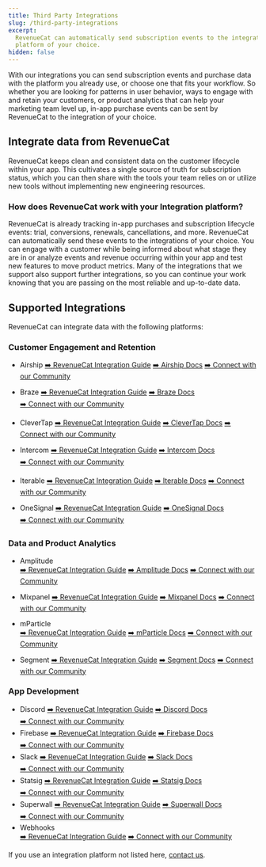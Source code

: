 ```yaml
---
title: Third Party Integrations
slug: /third-party-integrations
excerpt:
  RevenueCat can automatically send subscription events to the integration
  platform of your choice.
hidden: false
---
```


With our integrations you can send subscription events and purchase data with the platform you already use, or choose one that fits your workflow. So whether you are looking for patterns in user behavior, ways to engage with and retain your customers, or product analytics that can help your marketing team level up, in-app purchase events can be sent by RevenueCat to the integration of your choice.

## Integrate data from RevenueCat

RevenueCat keeps clean and consistent data on the customer lifecycle within your app. This cultivates a single source of truth for subscription status, which you can then share with the tools your team relies on or utilize new tools without implementing new engineering resources.

### How does RevenueCat work with your Integration platform?

RevenueCat is already tracking in-app purchases and subscription lifecycle events: trial, conversions, renewals, cancellations, and more. RevenueCat can automatically send these events to the integrations of your choice. You can engage with a customer while being informed about what stage they are in or analyze events and revenue occurring within your app and test new features to move product metrics. Many of the integrations that we support also support further integrations, so you can continue your work knowing that you are passing on the most reliable and up-to-date data.

## Supported Integrations

RevenueCat can integrate data with the following platforms:

### Customer Engagement and Retention

- Airship
  [➡️ RevenueCat Integration Guide](/airship)
  [➡️ Airship Docs](https://docs.airship.com/)
  [➡️ Connect with our Community](https://community.revenuecat.com/search/index?q=airship&search_type=tag)

- Braze
  [➡️ RevenueCat Integration Guide](/braze)
  [➡️ Braze Docs](https://www.braze.com/docs)  
   [➡️ Connect with our Community](https://community.revenuecat.com/search/index?q=braze&search_type=tag)
- CleverTap
  [➡️ RevenueCat Integration Guide](/clevertap)
  [➡️ CleverTap Docs](https://developer.clevertap.com/docs)
  [➡️ Connect with our Community](https://community.revenuecat.com/search/index?q=clevertap&search_type=tag)
- Intercom
  [➡️ RevenueCat Integration Guide](/intercom)
  [➡️ Intercom Docs](https://developers.intercom.com/building-apps/docs)  
   [➡️ Connect with our Community](https://community.revenuecat.com/search/index?q=intercom&search_type=tag)

- Iterable
  [➡️ RevenueCat Integration Guide](/iterable)
  [➡️ Iterable Docs](https://support.iterable.com/hc/en-us)
  [➡️ Connect with our Community](https://community.revenuecat.com/search/index?q=iterable&search_type=tag)
- OneSignal
  [➡️ RevenueCat Integration Guide](/onesignal)
  [➡️ OneSignal Docs](https://documentation.onesignal.com/docs)  
   [➡️ Connect with our Community](https://community.revenuecat.com/search/index?q=onesignal&search_type=tag)

### Data and Product Analytics

- Amplitude  
   [➡️ RevenueCat Integration Guide](/amplitude)
  [➡️ Amplitude Docs](https://help.amplitude.com/hc/en-us)
  [➡️ Connect with our Community](https://community.revenuecat.com/search/index?q=amplitude&search_type=tag)

- Mixpanel
  [➡️ RevenueCat Integration Guide](/mixpanel)
  [➡️ Mixpanel Docs](https://developer.mixpanel.com/docs)
  [➡️ Connect with our Community](https://community.revenuecat.com/search/index?q=mixpanel&search_type=tag)
- mParticle  
   [➡️ RevenueCat Integration Guide](/mparticle)
  [➡️ mParticle Docs](https://docs.mparticle.com/)
  [➡️ Connect with our Community](https://community.revenuecat.com/search/index?q=mparticle&search_type=tag)
- Segment
  [➡️ RevenueCat Integration Guide](/segment)
  [➡️ Segment Docs](https://segment.com/docs/?ref=nav)
  [➡️ Connect with our Community](https://community.revenuecat.com/search/index?q=segment&search_type=tag)

### App Development

- Discord
  [➡️ RevenueCat Integration Guide](/discord)
  [➡️ Discord Docs](https://support.discord.com/hc/en-us/articles/228383668-Intro-to-Webhooks)  
  [➡️ Connect with our Community](https://community.revenuecat.com/search/index?q=discord&search_type=tag)
- Firebase
  [➡️ RevenueCat Integration Guide](/firebase-integration)
  [➡️ Firebase Docs](https://firebase.google.com/docs/)  
   [➡️ Connect with our Community](https://community.revenuecat.com/search/index?q=firebase&search_type=tag)
- Slack
  [➡️ RevenueCat Integration Guide](/slack)
  [➡️ Slack Docs](https://slack.com/help/articles/115005265063-Incoming-webhooks-for-Slack)  
   [➡️ Connect with our Community](https://community.revenuecat.com/search/index?q=slack&search_type=tag)
- Statsig
  [➡️ RevenueCat Integration Guide](/statsig)
  [➡️ Statsig Docs](https://docs.statsig.com/)  
   [➡️ Connect with our Community](https://community.revenuecat.com/search/index?q=statsig&search_type=tag)
- Superwall
  [➡️ RevenueCat Integration Guide](/superwall)
  [➡️ Superwall Docs](https://docs.superwall.com/docs)  
   [➡️ Connect with our Community](https://community.revenuecat.com/search/index?q=superwall&search_type=tag)
- Webhooks  
   [➡️ RevenueCat Integration Guide](/webhooks)
  [➡️ Connect with our Community](https://community.revenuecat.com/search/index?q=webhooks&search_type=tag)

If you use an integration platform not listed here, [contact us](https://www.revenuecat.com/contact).
